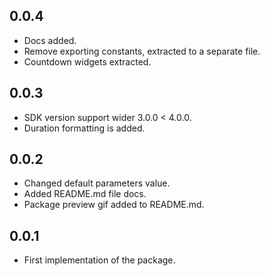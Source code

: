 ## 0.0.4

* Docs added.
* Remove exporting constants, extracted to a separate file.
* Countdown widgets extracted.

## 0.0.3

* SDK version support wider 3.0.0 < 4.0.0.
* Duration formatting is added.

## 0.0.2

* Changed default parameters value.
* Added README.md file docs.
* Package preview gif added to README.md.

## 0.0.1

* First implementation of the package.
